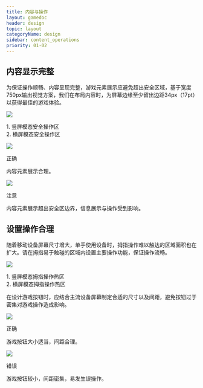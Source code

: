 ```yaml
---
title: 内容与操作
layout: gamedoc
header: design
topic: layout
categoryName: design
sidebar: content_operations
priority: 01-02
---
```



## 内容显示完整

为保证操作顺畅、内容呈现完整，游戏元素展示应避免超出安全区域，基于宽度750px输出视觉方案，我们在布局内容时，为屏幕边缘至少留出边距34px（17pt）以获得最佳的游戏体验。
<div class="m-doc-custom-img">
	<div >
		<img src="/img/game/design/7.png"><p class="m-doc-custom-examples-text">1. 竖屏模态安全操作区<br>2. 横屏模态安全操作区</p>
	</div>
</div>

<div class="m-doc-custom-examples">
	<div class="m-doc-custom-examples-correct"><img src="/img/game/design/8-1.png">
		<p class="m-doc-custom-examples-title">正确</p><p class="m-doc-custom-examples-text">内容元素展示合理。</p>
	</div>
    <div class="m-doc-custom-examples-warning"><img src="/img/game/design/8-2.png">
    	<p class="m-doc-custom-examples-title">注意</p><p class="m-doc-custom-examples-text">内容元素展示超出安全区边界，信息展示与操作受到影响。</p>
    </div>
</div>


## 设置操作合理

随着移动设备屏幕尺寸增大，单手使用设备时，拇指操作难以触达的区域面积也在扩大。请在拇指易于触碰的区域内设置主要操作功能，保证操作流畅。
<div class="m-doc-custom-img">
	<div >
		<img src="/img/game/design/9.png"><p class="m-doc-custom-examples-text">1. 竖屏模态拇指操作热区<br>2. 横屏模态拇指操作热区</p>
	</div>
</div>

在设计游戏按钮时，应结合主流设备屏幕制定合适的尺寸以及间距，避免按钮过于密集对游戏操作造成影响。
<div class="m-doc-custom-examples">
	<div class="m-doc-custom-examples-correct"><img src="/img/game/design/10-1.png">
		<p class="m-doc-custom-examples-title">正确</p><p class="m-doc-custom-examples-text">游戏按钮大小适当，间距合理。</p>
	</div>
	<div class="m-doc-custom-examples-error"><img src="/img/game/design/10-2.png">
		<p class="m-doc-custom-examples-title">错误</p><p class="m-doc-custom-examples-text">游戏按钮较小，间距密集，易发生误操作。</p>
    </div>
</div>

